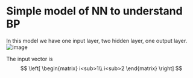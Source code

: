 # Simple model of NN to understand BP 

In this model we have one input layer, two hidden layer, one output layer.
![image](https://github.com/rickyzcode/blog.github.io/blob/master/IMG/NN.png)

The input vector is 
$$
\left[
\begin{matrix}
i<sub>1\\
i<sub>2
\end{matrix}
\right]
$$
